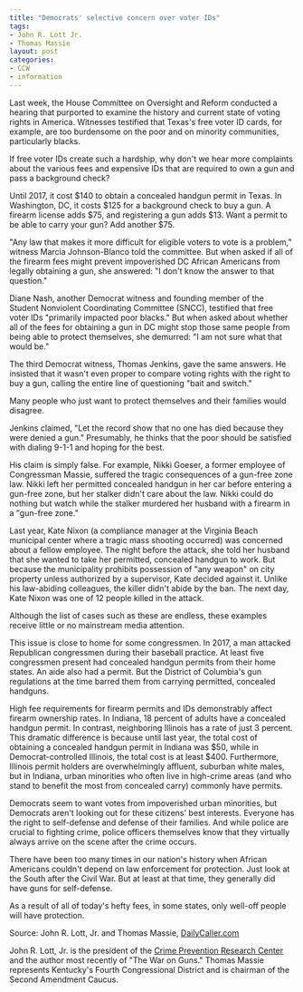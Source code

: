```yaml
---
title: "Democrats' selective concern over voter IDs"
tags:
- John R. Lott Jr.
- Thomas Massie
layout: post
categories:
- CCW
- information
---
```


Last week, the House Committee on Oversight and Reform conducted a hearing that purported to examine the history and current state of voting rights in America. Witnesses testified that Texas's free voter ID cards, for example, are too burdensome on the poor and on minority communities, particularly blacks.

If free voter IDs create such a hardship, why don't we hear more complaints about the various fees and expensive IDs that are required to own a gun and pass a background check?

Until 2017, it cost $140 to obtain a concealed handgun permit in Texas. In Washington, DC, it costs $125 for a background check to buy a gun. A firearm license adds $75, and registering a gun adds $13. Want a permit to be able to carry your gun? Add another $75.

"Any law that makes it more difficult for eligible voters to vote is a problem," witness Marcia Johnson-Blanco told the committee. But when asked if all of the firearm fees might prevent impoverished DC African Americans from legally obtaining a gun, she answered: "I don't know the answer to that question."

Diane Nash, another Democrat witness and founding member of the Student Nonviolent Coordinating Committee (SNCC), testified that free voter IDs "primarily impacted poor blacks." But when asked about whether all of the fees for obtaining a gun in DC might stop those same people from being able to protect themselves, she demurred: "I am not sure what that would be."

The third Democrat witness, Thomas Jenkins, gave the same answers. He insisted that it wasn't even proper to compare voting rights with the right to buy a gun, calling the entire line of questioning "bait and switch."

Many people who just want to protect themselves and their families would disagree.

Jenkins claimed, "Let the record show that no one has died because they were denied a gun." Presumably, he thinks that the poor should be satisfied with dialing 9-1-1 and hoping for the best.

His claim is simply false. For example, Nikki Goeser, a former employee of Congressman Massie, suffered the tragic consequences of a gun-free zone law. Nikki left her permitted concealed handgun in her car before entering a gun-free zone, but her stalker didn't care about the law. Nikki could do nothing but watch while the stalker murdered her husband with a firearm in a "gun-free zone."

Last year, Kate Nixon (a compliance manager at the Virginia Beach municipal center where a tragic mass shooting occurred) was concerned about a fellow employee. The night before the attack, she told her husband that she wanted to take her permitted, concealed handgun to work. But because the municipality prohibits possession of "any weapon" on city property unless authorized by a supervisor, Kate decided against it. Unlike his law-abiding colleagues, the killer didn't abide by the ban. The next day, Kate Nixon was one of 12 people killed in the attack.

Although the list of cases such as these are endless, these examples receive little or no mainstream media attention.

This issue is close to home for some congressmen. In 2017, a man attacked Republican congressmen during their baseball practice. At least five congressmen present had concealed handgun permits from their home states. An aide also had a permit. But the District of Columbia's gun regulations at the time barred them from carrying permitted, concealed handguns.

High fee requirements for firearm permits and IDs demonstrably affect firearm ownership rates. In Indiana, 18 percent of adults have a concealed handgun permit. In contrast, neighboring Illinois has a rate of just 3 percent. This dramatic difference is because until last year, the total cost of obtaining a concealed handgun permit in Indiana was $50, while in Democrat-controlled Illinois, the total cost is at least $400. Furthermore, Illinois permit holders are overwhelmingly affluent, suburban white males, but in Indiana, urban minorities who often live in high-crime areas (and who stand to benefit the most from concealed carry) commonly have permits.

Democrats seem to want votes from impoverished urban minorities, but Democrats aren't looking out for these citizens' best interests. Everyone has the right to self-defense and defense of their families. And while police are crucial to fighting crime, police officers themselves know that they virtually always arrive on the scene after the crime occurs.

There have been too many times in our nation's history when African Americans couldn't depend on law enforcement for protection. Just look at the South after the Civil War. But at least at that time, they generally did have guns for self-defense.

As a result of all of today's hefty fees, in some states, only well-off people will have protection.

Source: John R. Lott, Jr. and Thomas Massie, [DailyCaller.com]("https://dailycaller.com/2020/03/03/lott-and-massie-democrats-selective-concern-over-voter-ids/")

John R. Lott, Jr. is the president of the [Crime Prevention Research Center](https://crimeresearch.org) and the author most recently of "The War on Guns." Thomas Massie represents Kentucky's Fourth Congressional District and is chairman of the Second Amendment Caucus.
